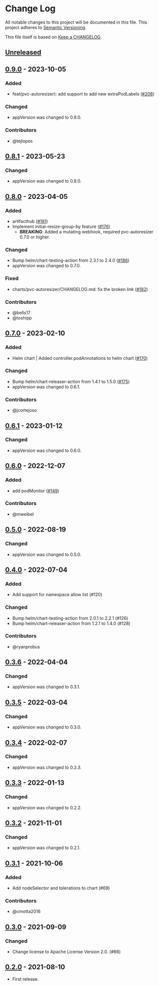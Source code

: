# Change Log

All notable changes to this project will be documented in this file.
This project adheres to [Semantic Versioning](http://semver.org/).

This file itself is based on [Keep a CHANGELOG](https://keepachangelog.com/en/0.3.0/).

## [Unreleased]

## [0.9.0] - 2023-10-05

### Added

- feat(pvc-autoresizer): add support to add new extraPodLabels ([#208](https://github.com/topolvm/pvc-autoresizer/pull/208))

### Changed

- appVersion was changed to 0.9.0.

### Contributors

- @tejlopes

## [0.8.1] - 2023-05-23

### Changed

- appVersion was changed to 0.8.0.

## [0.8.0] - 2023-04-05

### Added
- artifacthub ([#181](https://github.com/topolvm/pvc-autoresizer/pull/181))
- Implement initial-resize-group-by feature ([#176](https://github.com/topolvm/pvc-autoresizer/pull/176))
  - **BREAKING**: Added a mutating webhook, required pvc-autoresizer 0.7.0 or higher.

### Changed
- Bump helm/chart-testing-action from 2.3.1 to 2.4.0 ([#186](https://github.com/topolvm/pvc-autoresizer/pull/186))
- appVersion was changed to 0.7.0.

### Fixed
- charts/pvc-autoresizer/CHANGELOG.md: fix the broken link ([#182](https://github.com/topolvm/pvc-autoresizer/pull/182))

### Contributors
- @bells17
- @toshipp

## [0.7.0] - 2023-02-10

### Added

- Helm chart | Added controller.podAnnotations to helm chart ([#170](https://github.com/topolvm/pvc-autoresizer/pull/170))

### Changed

- Bump helm/chart-releaser-action from 1.4.1 to 1.5.0 ([#175](https://github.com/topolvm/pvc-autoresizer/pull/175))
- appVersion was changed to 0.6.1.

### Contributors

- @jcortejoso

## [0.6.1] - 2023-01-12

### Changed

- appVersion was changed to 0.6.0.

## [0.6.0] - 2022-12-07

### Added

- add podMonitor ([#149](https://github.com/topolvm/pvc-autoresizer/pull/149))

### Contributors

- @mweibel

## [0.5.0] - 2022-08-19

### Changed
- appVersion was changed to 0.5.0.

## [0.4.0] - 2022-07-04

### Added

- Add support for namespace allow list (#120)

### Changed

- Bump helm/chart-testing-action from 2.0.1 to 2.2.1 (#126)
- Bump helm/chart-releaser-action from 1.2.1 to 1.4.0 (#128)

### Contributors

- @ryanprobus

## [0.3.6] - 2022-04-04

### Changed
- appVersion was changed to 0.3.1.

## [0.3.5] - 2022-03-04

### Changed
- appVersion was changed to 0.3.0.

## [0.3.4] - 2022-02-07

### Changed
- appVersion was changed to 0.2.3.

## [0.3.3] - 2022-01-13

### Changed
- appVersion was changed to 0.2.2.

## [0.3.2] - 2021-11-01

### Changed
- appVersion was changed to 0.2.1.

## [0.3.1] - 2021-10-06

### Added
- Add nodeSelector and tolerations to chart (#69)

### Contributors
- @cmotta2016

## [0.3.0] - 2021-09-09

### Changed
- Change license to Apache License Version 2.0. (#66)

## [0.2.0] - 2021-08-10
- First release.

[Unreleased]: https://github.com/topolvm/pvc-autoresizer/compare/pvc-autoresizer-chart-v0.9.0...HEAD
[0.9.0]: https://github.com/topolvm/pvc-autoresizer/compare/pvc-autoresizer-chart-v0.8.1...pvc-autoresizer-chart-v0.9.0
[0.8.1]: https://github.com/topolvm/pvc-autoresizer/compare/pvc-autoresizer-chart-v0.8.0...pvc-autoresizer-chart-v0.8.1
[0.8.0]: https://github.com/topolvm/pvc-autoresizer/compare/pvc-autoresizer-chart-v0.7.0...pvc-autoresizer-chart-v0.8.0
[0.7.0]: https://github.com/topolvm/pvc-autoresizer/compare/pvc-autoresizer-chart-v0.6.1...pvc-autoresizer-chart-v0.7.0
[0.6.1]: https://github.com/topolvm/pvc-autoresizer/compare/pvc-autoresizer-chart-v0.6.0...pvc-autoresizer-chart-v0.6.1
[0.6.0]: https://github.com/topolvm/pvc-autoresizer/compare/pvc-autoresizer-chart-v0.5.0...pvc-autoresizer-chart-v0.6.0
[0.5.0]: https://github.com/topolvm/pvc-autoresizer/compare/pvc-autoresizer-chart-v0.4.0...pvc-autoresizer-chart-v0.5.0
[0.4.0]: https://github.com/topolvm/pvc-autoresizer/compare/pvc-autoresizer-chart-v0.3.6...pvc-autoresizer-chart-v0.4.0
[0.3.6]: https://github.com/topolvm/pvc-autoresizer/compare/pvc-autoresizer-chart-v0.3.5...pvc-autoresizer-chart-v0.3.6
[0.3.5]: https://github.com/topolvm/pvc-autoresizer/compare/pvc-autoresizer-chart-v0.3.4...pvc-autoresizer-chart-v0.3.5
[0.3.4]: https://github.com/topolvm/pvc-autoresizer/compare/pvc-autoresizer-chart-v0.3.3...pvc-autoresizer-chart-v0.3.4
[0.3.3]: https://github.com/topolvm/pvc-autoresizer/compare/pvc-autoresizer-chart-v0.3.2...pvc-autoresizer-chart-v0.3.3
[0.3.2]: https://github.com/topolvm/pvc-autoresizer/compare/pvc-autoresizer-chart-v0.3.1...pvc-autoresizer-chart-v0.3.2
[0.3.1]: https://github.com/topolvm/pvc-autoresizer/compare/pvc-autoresizer-chart-v0.3.0...pvc-autoresizer-chart-v0.3.1
[0.3.0]: https://github.com/topolvm/pvc-autoresizer/compare/pvc-autoresizer-chart-v0.2.0...pvc-autoresizer-chart-v0.3.0
[0.2.0]: https://github.com/topolvm/pvc-autoresizer/compare/ee8a31ac32b1ad40f0bace32317aa1eee4a8225c...pvc-autoresizer-chart-v0.2.0
